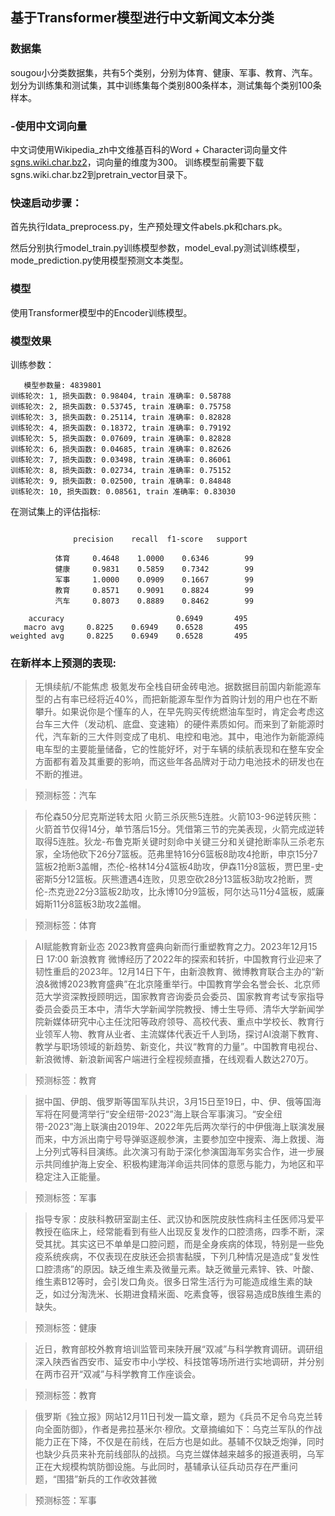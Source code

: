 ## 基于Transformer模型进行中文新闻文本分类

### 数据集

sougou小分类数据集，共有5个类别，分别为体育、健康、军事、教育、汽车。划分为训练集和测试集，其中训练集每个类别800条样本，测试集每个类别100条样本。

### -使用中文词向量

中文词使用Wikipedia_zh中文维基百科的Word + Character词向量文件[sgns.wiki.char.bz2](https://pan.baidu.com/s/1ZBVVD4mUSUuXOxlZ3V71ZA)，词向量的维度为300。
训练模型前需要下载sgns.wiki.char.bz2到pretrain_vector目录下。

### 快速启动步骤：

首先执行ldata_preprocess.py，生产预处理文件abels.pk和chars.pk。

然后分别执行model_train.py训练模型参数，model_eval.py测试训练模型，mode_prediction.py使用模型预测文本类型。

### 模型

使用Transformer模型中的Encoder训练模型。


### 模型效果
训练参数：
```
   模型参数量: 4839801
训练轮次: 1, 损失函数: 0.98404, train 准确率: 0.58788
训练轮次: 2, 损失函数: 0.53745, train 准确率: 0.75758
训练轮次: 3, 损失函数: 0.25114, train 准确率: 0.82828
训练轮次: 4, 损失函数: 0.18372, train 准确率: 0.79192
训练轮次: 5, 损失函数: 0.07609, train 准确率: 0.82828
训练轮次: 6, 损失函数: 0.04685, train 准确率: 0.82626
训练轮次: 7, 损失函数: 0.03498, train 准确率: 0.86061
训练轮次: 8, 损失函数: 0.02734, train 准确率: 0.75152
训练轮次: 9, 损失函数: 0.02500, train 准确率: 0.84848
训练轮次: 10, 损失函数: 0.08561, train 准确率: 0.83030
```
在测试集上的评估指标:

```

              precision    recall  f1-score   support

          体育     0.4648    1.0000    0.6346        99
          健康     0.9831    0.5859    0.7342        99
          军事     1.0000    0.0909    0.1667        99
          教育     0.8571    0.9091    0.8824        99
          汽车     0.8073    0.8889    0.8462        99

    accuracy                         0.6949       495
   macro avg     0.8225    0.6949    0.6528       495
weighted avg     0.8225    0.6949    0.6528       495
```

### 在新样本上预测的表现:

> 无惧续航/不能焦虑 极氪发布全栈自研金砖电池。据数据目前国内新能源车型的占有率已经将近40%，而把新能源车型作为首购计划的用户也在不断攀升。如果说你是个懂车的人，在早先购买传统燃油车型时，肯定会考虑这台车三大件（发动机、底盘、变速箱）的硬件素质如何。而来到了新能源时代，汽车新的三大件则变成了电机、电控和电池。其中，电池作为新能源纯电车型的主要能量储备，它的性能好坏，对于车辆的续航表现和在整车安全方面都有着及其重要的影响，而这些年各品牌对于动力电池技术的研发也在不断的推进。

> 预测标签：汽车

> 布伦森50分尼克斯逆转太阳 火箭三杀灰熊5连胜。火箭103-96逆转灰熊：火箭首节仅得14分，单节落后15分。凭借第三节的完美表现，火箭完成逆转取得5连胜。狄龙-布鲁克斯关键时刻命中关键三分和关键抢断率队三杀老东家，全场他砍下26分7篮板。范弗里特16分6篮板8助攻4抢断，申京15分7篮板2抢断3盖帽，杰伦-格林14分4篮板4助攻，伊森11分8篮板，贾巴里-史密斯5分12篮板。灰熊遭遇4连败，贝恩空砍28分13篮板3助攻2抢断，贾伦-杰克逊22分3篮板2助攻，比永博10分9篮板，阿尔达马11分4篮板，威廉姆斯11分8篮板3助攻2盖帽。

> 预测标签：体育

> AI赋能教育新业态 2023教育盛典向新而行重塑教育之力。2023年12月15日 17:00 新浪教育 微博经历了2022年的探索和转折，中国教育行业迎来了韧性重启的2023年。12月14日下午，由新浪教育、微博教育联合主办的“新浪&微博2023教育盛典”在北京隆重举行。中国教育学会名誉会长、北京师范大学资深教授顾明远，国家教育咨询委员会委员、国家教育考试专家指导委员会委员王本中，清华大学新闻学院教授、博士生导师、清华大学新闻学院新媒体研究中心主任沈阳等政府领导、高校代表、重点中学校长、教育行业领军人物、教育从业者、主流媒体代表近千人到场，探讨AI浪潮下教育、教学与职场领域的新趋势、新变化，共议“教育的力量”。中国教育电视台、新浪微博、新浪新闻客户端进行全程视频直播，在线观看人数达270万。

> 预测标签：教育

> 据中国、伊朗、俄罗斯等国军队共识，3月15日至19日，中、伊、俄等国海军将在阿曼湾举行“安全纽带-2023”海上联合军事演习。“安全纽带-2023”海上联演由2019年、2022年先后两次举行的中伊俄海上联演发展而来，中方派出南宁号导弹驱逐舰参演，主要参加空中搜索、海上救援、海上分列式等科目演练。此次演习有助于深化参演国海军务实合作，进一步展示共同维护海上安全、积极构建海洋命运共同体的意愿与能力，为地区和平稳定注入正能量。

> 预测标签：军事

> 指导专家：皮肤科教研室副主任、武汉协和医院皮肤性病科主任医师冯爱平教授在临床上，经常能看到有些人出现反复发作的口腔溃疡，四季不断，深受其扰。其实这已不单单是口腔问题，而是全身疾病的体现，特别是一些免疫系统疾病，不仅表现在皮肤还会损害黏膜，下列几种情况是造成“复发性口腔溃疡”的原因。缺乏维生素及微量元素。缺乏微量元素锌、铁、叶酸、维生素B12等时，会引发口角炎。很多日常生活行为可能造成维生素的缺乏，如过分淘洗米、长期进食精米面、吃素食等，很容易造成B族维生素的缺失。

> 预测标签：健康

> 近日，教育部校外教育培训监管司来陕开展“双减”与科学教育调研。调研组深入陕西省西安市、延安市中小学校、科技馆等场所进行实地调研，并分别在两市召开“双减”与科学教育工作座谈会。

> 预测标签：教育

> 俄罗斯《独立报》网站12月11日刊发一篇文章，题为《兵员不足令乌克兰转向全面防御》，作者是弗拉基米尔·穆欣。文章摘编如下：乌克兰军队的作战能力正在下降，不仅是在前线，在后方也是如此。基辅不仅缺乏炮弹，同时也缺少兵员来补充前线部队的战损。乌克兰媒体越来越多的报道表明，乌军正在大规模构筑防御设施。与此同时，基辅承认征兵动员存在严重问题，“围猎”新兵的工作收效甚微

> 预测标签：军事